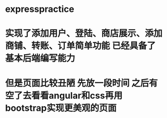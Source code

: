 # expresspractice
# 实现了添加用户、登陆、商店展示、添加商铺、转账、订单简单功能 已经具备了基本后端编写能力  
# 但是页面比较丑陋 先放一段时间 之后有空了去看看angular和css再用bootstrap实现更美观的页面
